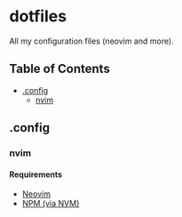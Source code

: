 # dotfiles
All my configuration files (neovim and more).

## Table of Contents

- [.config](#.config)
  - [nvim](nvim)

## .config

### nvim

#### Requirements

- [Neovim](https://github.com/neovim/neovim/blob/master/INSTALL.md)
- [NPM (via NVM)](https://github.com/nvm-sh/nvm)
